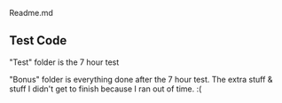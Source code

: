 Readme.md

Test Code
-------------

"Test" folder is the 7 hour test

"Bonus" folder is everything done after the 7 hour test. The extra stuff & stuff I didn't get to finish because I ran out of time. :(




